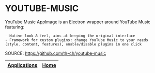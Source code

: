 # YOUTUBE-MUSIC

 YouTube Music AppImage is an Electron wrapper around YouTube Music featuring:

    - Native look & feel, aims at keeping the original interface
    - Framework for custom plugins: change YouTube Music to your needs (style, content, features), enable/disable plugins in one click
 

 SOURCE: https://github.com/th-ch/youtube-music

 | [Applications](https://portable-linux-apps.github.io/apps.html) | [Home](https://portable-linux-apps.github.io)
 | --- | --- |
